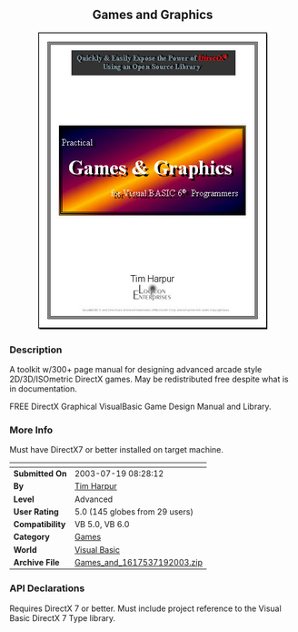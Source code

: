 ﻿<div align="center">

## Games and Graphics

<img src="PIC20037261227157750.jpg">
</div>

### Description

A toolkit w/300+ page manual for designing advanced arcade style 2D/3D/ISOmetric DirectX games. May be redistributed free despite what is in documentation.

FREE DirectX Graphical VisualBasic Game Design Manual and Library.
 
### More Info
 
Must have DirectX7 or better installed on target machine.


<span>             |<span>
---                |---
**Submitted On**   |2003-07-19 08:28:12
**By**             |[Tim Harpur](https://github.com/Planet-Source-Code/PSCIndex/blob/master/ByAuthor/tim-harpur.md)
**Level**          |Advanced
**User Rating**    |5.0 (145 globes from 29 users)
**Compatibility**  |VB 5\.0, VB 6\.0
**Category**       |[Games](https://github.com/Planet-Source-Code/PSCIndex/blob/master/ByCategory/games__1-38.md)
**World**          |[Visual Basic](https://github.com/Planet-Source-Code/PSCIndex/blob/master/ByWorld/visual-basic.md)
**Archive File**   |[Games\_and\_1617537192003\.zip](https://github.com/Planet-Source-Code/tim-harpur-games-and-graphics__1-47034/archive/master.zip)

### API Declarations

Requires DirectX 7 or better. Must include project reference to the Visual Basic DirectX 7 Type library.





